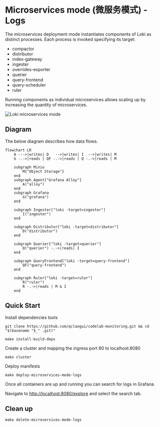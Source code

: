 # Microservices mode (微服务模式) - Logs

The microservices deployment mode instantiates components of Loki as distinct processes. Each process is invoked specifying its target:

- compactor
- distributor
- index-gateway
- ingester
- overrides-exporter
- querier
- query-frontend
- query-scheduler
- ruler

Running components as individual microservices allows scaling up by increasing the quantity of microservices.

![Loki microservices mode](https://grafana.com/docs/loki/latest/get-started/microservices-mode.png)

## Diagram

The below diagram describes how data flows.

```mermaid
flowchart LR
    A --->|writes| D   -->|writes| I  -->|writes| M
    G -.->|reads | QF -.->|reads | Q -.->|reads | M

    subgraph Minio
        M{"Object Storage"}
    end
    subgraph Agent["Grafana Alloy"]
        A("alloy")
    end
    subgraph Grafana
        G("grafana")
    end

    subgraph Ingester["loki -target=ingester"]
        I("ingester")
    end

    subgraph Distributor["loki -target=distributor"]
        D("distributor")
    end

    subgraph Querier["loki -target=querier"]
        Q("querier") -.->|reads| I
    end

    subgraph QueryFrontend["loki -target=query-frontend"]
        QF("query-frontend")
    end

    subgraph Ruler["loki -target=ruler"]
        R("ruler")
        R -.->|reads | M & I
    end
```

## Quick Start

Install dependencies tools

```shell
git clone https://github.com/qclaogui/codelab-monitoring.git && cd "$(basename "$_" .git)"

make install-build-deps
```

Create a cluster and mapping the ingress port 80 to localhost:8080

```shell
make cluster
```

Deploy manifests

```shell
make deploy-microservices-mode-logs
```

Once all containers are up and running you can search for logs in Grafana.

Navigate to [http://localhost:8080/explore](http://localhost:8080/explore) and select the search tab.

## Clean up

```shell
make delete-microservices-mode-logs
```
